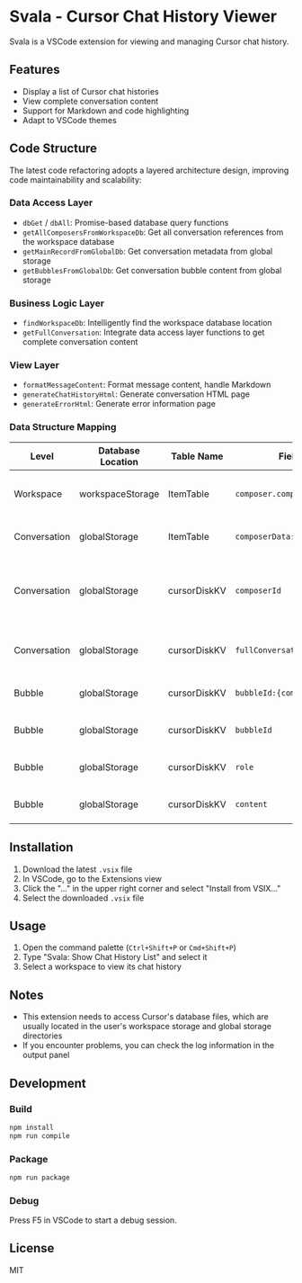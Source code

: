 # Svala - Cursor Chat History Viewer

Svala is a VSCode extension for viewing and managing Cursor chat history.

## Features

- Display a list of Cursor chat histories
- View complete conversation content
- Support for Markdown and code highlighting
- Adapt to VSCode themes

## Code Structure

The latest code refactoring adopts a layered architecture design, improving code maintainability and scalability:

### Data Access Layer

- `dbGet` / `dbAll`: Promise-based database query functions
- `getAllComposersFromWorkspaceDb`: Get all conversation references from the workspace database
- `getMainRecordFromGlobalDb`: Get conversation metadata from global storage
- `getBubblesFromGlobalDb`: Get conversation bubble content from global storage

### Business Logic Layer

- `findWorkspaceDb`: Intelligently find the workspace database location
- `getFullConversation`: Integrate data access layer functions to get complete conversation content

### View Layer

- `formatMessageContent`: Format message content, handle Markdown
- `generateChatHistoryHtml`: Generate conversation HTML page
- `generateErrorHtml`: Generate error information page

### Data Structure Mapping

| Level      | Database Location | Table Name | Field Name/Key | Description |
|------------|------------------|------------|----------------|-------------|
| Workspace  | workspaceStorage | ItemTable  | `composer.composerData.allComposers` | Stores all conversation reference lists |
| Conversation | globalStorage | ItemTable | `composerData:{composerId}` | Contains conversation metadata |
| Conversation | globalStorage | cursorDiskKV | `composerId` | Unique conversation identifier, used to associate bubbles |
| Conversation | globalStorage | cursorDiskKV | `fullConversationHeadersOnly` | Stores all bubble IDs and timestamps |
| Bubble     | globalStorage | cursorDiskKV | `bubbleId:{composerId}:{bubbleId}` | Complete bubble storage key |
| Bubble     | globalStorage | cursorDiskKV | `bubbleId` | Unique bubble identifier |
| Bubble     | globalStorage | cursorDiskKV | `role` | Distinguishes user input and AI reply |
| Bubble     | globalStorage | cursorDiskKV | `content` | Stores actual conversation content |

## Installation

1. Download the latest `.vsix` file
2. In VSCode, go to the Extensions view
3. Click the "..." in the upper right corner and select "Install from VSIX..."
4. Select the downloaded `.vsix` file

## Usage

1. Open the command palette (`Ctrl+Shift+P` or `Cmd+Shift+P`)
2. Type "Svala: Show Chat History List" and select it
3. Select a workspace to view its chat history

## Notes

- This extension needs to access Cursor's database files, which are usually located in the user's workspace storage and global storage directories
- If you encounter problems, you can check the log information in the output panel

## Development

### Build

```bash
npm install
npm run compile
```

### Package

```bash
npm run package
```

### Debug

Press F5 in VSCode to start a debug session.

## License

MIT
